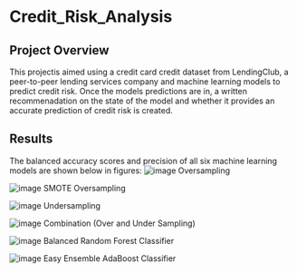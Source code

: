 # Credit_Risk_Analysis

## Project Overview

This projectis aimed using a credit card credit dataset from LendingClub, a peer-to-peer lending services company and machine learning models to predict credit risk. Once the models predictions are in, a written recommenadation on the state of the model and whether it provides an accurate prediction of credit risk is created.


## Results 
The balanced accuracy scores and precision of all six machine learning models are shown below in figures: 
![image](https://user-images.githubusercontent.com/85662949/137756355-2b8e93af-7b58-436c-a068-64b9eba3f1ae.png)
Oversampling 

![image](https://user-images.githubusercontent.com/85662949/137756298-5542f8a4-326c-4cbd-a9cf-e58bcd236b4e.png)
SMOTE Oversampling

![image](https://user-images.githubusercontent.com/85662949/137756204-da29aa06-5c42-423f-8b0d-5a6544352726.png)
Undersampling 

![image](https://user-images.githubusercontent.com/85662949/137756127-6b8f9f33-4070-43b3-baa6-e641bab8132b.png)
Combination (Over and Under Sampling)

![image](https://user-images.githubusercontent.com/85662949/137754969-5cffda34-52d1-4615-8471-22e4125fe1a0.png)
Balanced Random Forest Classifier 

![image](https://user-images.githubusercontent.com/85662949/137754861-30d4849b-8b44-4e01-bd6c-d4286069546a.png)
Easy Ensemble AdaBoost Classifier
